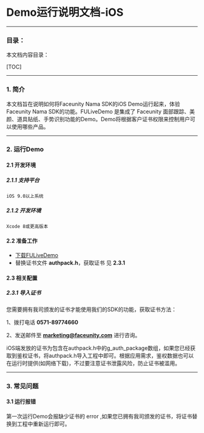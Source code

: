 # Demo运行说明文档-iOS 

------

### 目录：
本文档内容目录：

[TOC]

------
### 1. 简介 
本文档旨在说明如何将Faceunity Nama SDK的iOS Demo运行起来，体验Faceunity Nama SDK的功能。FULiveDemo 是集成了 Faceunity 面部跟踪、美颜、道具贴纸、手势识别功能的Demo。Demo将根据客户证书权限来控制用户可以使用哪些产品。

------
### 2. 运行Demo 

#### 2.1 开发环境
##### 2.1.1 支持平台
```
iOS 9.0以上系统
```
##### 2.1.2 开发环境
```
Xcode 8或更高版本
```

#### 2.2 准备工作 
- [下载FULiveDemo](https://github.com/Faceunity/FULiveDemo-Swift)
- 替换证书文件 **authpack.h**，获取证书 见 **2.3.1**

#### 2.3 相关配置
##### 2.3.1 导入证书
您需要拥有我司颁发的证书才能使用我们的SDK的功能，获取证书方法：

1、拨打电话 **0571-89774660** 

2、发送邮件至 **marketing@faceunity.com** 进行咨询。

iOS端发放的证书为包含在authpack.h中的g_auth_package数组，如果您已经获取到鉴权证书，将authpack.h导入工程中即可。根据应用需求，鉴权数据也可以在运行时提供(如网络下载)，不过要注意证书泄露风险，防止证书被滥用。

------
### 3. 常见问题 

#### 3.1 运行报错

第一次运行Demo会报缺少证书的 error ,如果您已拥有我司颁发的证书，将证书替换到工程中重新运行即可。
